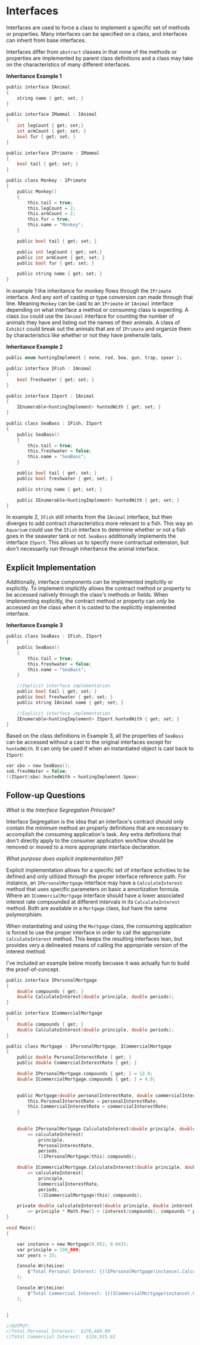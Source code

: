 # Interfaces
Interfaces are used to force a class to implement a specific set of methods or properties. Many interfaces can be specified on a class, and interfaces can inherit from base interfaces.

Interfaces differ from `abstract` classes in that none of the methods or properties are implemented by parent class definitions and a class may take on the characteristics of many different interfaces.




**Inheritance Example 1**
```c
public interface IAnimal
{
    string name { get; set; }    
}

public interface IMammal : IAnimal
{
    int legCount { get; set;}
    int armCount { get; set; }
    bool fur { get; set; }
}

public interface IPrimate : IMammal
{
    bool tail { get; set; }    
}

public class Monkey : IPrimate
{
    public Monkey()
    {
        this.tail = true;
        this.legCount = 2;
        this.armCount = 2;
        this.fur = true;
        this.name = "Monkey";
    }

    public bool tail { get; set; }    

    public int legCount { get; set;}
    public int armCount { get; set; }
    public bool fur { get; set; }

    public string name { get; set; }    
}
```

In example 1 the inheritance for monkey flows through the `IPrimate` interface.  And any sort of casting or type conversion can made through that line.  Meaning `Monkey` can be cast to an `IPrimate` or `IAnimal` interface depending on what interface a method or consuming class is expecting.  A class `Zoo` could use the `IAnimal` interface for counting the number of animals they have and listing out the names of their animals.   A class of `Exhibit` could break out the animals that are of `IPrimate` and organize them by characteristics like whether or not they have prehensile tails.

**Inheritance Example 2**
```c
public enum huntingImplement { none, rod, bow, gun, trap, spear };

public interface IFish : IAnimal
{
    bool freshwater { get; set; }
}

public interface ISport : IAnimal
{
    IEnumerable<huntingImplement> huntedWith { get; set; }
}

public class SeaBass : IFish, ISport 
{
    public SeaBass()
    {
        this.tail = true;
        this.freshwater = false;
        this.name = "SeaBass";
    }

    public bool tail { get; set; }
    public bool freshwater { get; set; }

    public string name { get; set; }

    public IEnumerable<huntingImplement> huntedWith { get; set; }
}

```

In example 2, `IFish` still inherits from the `IAnimal` interface, but then diverges to add contract characteristics more relevant to a fish.  This way an `Aquarium` could use the `IFish` interface to determine whether or not a fish goes in the seawater tank or not.  `SeaBass` additionally implements the interface `ISport`.  This allows us to specify more contractual extension, but don't necessarily run through inheritance the animal interface.

## Explicit Implementation

Additionally, interface components can be implemented implicitly or explicitly.  To implement implicitly allows the contract method or property to be accessed natively through the class's methods or fields.  When implementing explicitly, the contract method or property can <em>only</em> be accessed on the class when it is casted to the explicitly implemented interface.

**Inheritance Example 3**
```c
public class SeaBass : IFish, ISport 
{
    public SeaBass()
    {
        this.tail = true;
        this.freshwater = false;
        this.name = "SeaBass";
    }

    //Implicit interface implementation
    public bool tail { get; set; }
    public bool freshwater { get; set; }
    public string IAnimal name { get; set; }

    //Explicit interface implementation
    IEnumerable<huntingImplement> ISport.huntedWith { get; set; }
}
```

Based on the class definitions in Example 3, all the properties of `SeaBass` can be accessed without a cast to the original interfaces except for `huntedWith`.  It can only be used if when an instantiated object is cast back to `ISport`:

```c
var sbo = new SeaBass();
sob.freshWater = false;
((ISport)sbo).huntedWith = huntingImplement.Spear;
```


## Follow-up Questions
_What is the Interface Segregation Principle?_

Interface Segregation is the idea that an interface's contract should only contain the minimum method an property definitions that are necessary to accomplish the consuming application's task.  Any extra definitions that don't directly apply to the consumer application workflow should be removed or moved to a more appropriate interface declaration.

_What purpose does explicit implementation fill?_

Explicit implementation allows for a specific set of interface activities to be defined and only utilized through the proper interface reference path.  For instance, an `IPersonalMortgage` interface may have a `CalculateInterest` method that uses specific parameters on basic a amortization formula.  Where an `ICommercialMortgage` interface should have a lower associated interest rate compounded at different intervals in its `CalculateInterest` method.  Both are available in a `Mortgage` class, but have the same polymorphism.

When instantiating and using the `Mortgage` class, the consuming application is forced to use the proper interface in order to call the appropriate `CalculateInterest` method.  This keeps the resulting interfaces lean, but provides very a delineated means of calling the appropriate version of the interest method.

I've included an example below mostly becuase it was actually fun to build the proof-of-concept.

```c
public interface IPersonalMortgage
{
	double compounds { get; }
	double CalculateInterest(double principle, double periods);
}

public interface ICommercialMortgage
{
	double compounds { get; }
	double CalculateInterest(double principle, double periods);
}

public class Mortgage : IPersonalMortgage, ICommercialMortgage
{
	public double PersonalInterestRate { get; }
	public double CommercialInterestRate { get; }

	double IPersonalMortgage.compounds { get; } = 12.0;
	double ICommercialMortgage.compounds { get; } = 4.0;
		

	public Mortgage(double personalInterestRate, double commercialInterestRate)  {
		this.PersonalInterestRate = personalInterestRate;
		this.CommercialInterestRate = commercialInterestRate;		
	}
		
	
	double IPersonalMortgage.CalculateInterest(double principle, double periods)
		=> calculateInterest(
			principle,
			PersonalInterestRate,
			periods,
			((IPersonalMortgage)this).compounds);

	double ICommercialMortgage.CalculateInterest(double principle, double periods)
		=> calculateInterest(
			principle,
			CommercialInterestRate,
			periods,
			((ICommercialMortgage)this).compounds);

	private double calculateInterest(double principle, double interest, double periods, double compounds)
		=> principle * Math.Pow(1 + (interest/compounds), compounds * periods) - principle;
}

void Main()
{

	var instance = new Mortgage(0.052, 0.043);
	var principle = 150_000;
	var years = 15;

	Console.WriteLine(
		$"Total Personal Interest: {((IPersonalMortgage)instance).CalculateInterest(principle, years): $###,###,###,##0.00}"
	);

	Console.WriteLine(
		$"Total Commercial Interest: {((ICommercialMortgage)instance).CalculateInterest(principle, years): $###,###,###,##0.00}"
	);


}

//OUTPUT:
//Total Personal Interest:  $176,669.89
//Total Commercial Interest:  $134,915.62
```